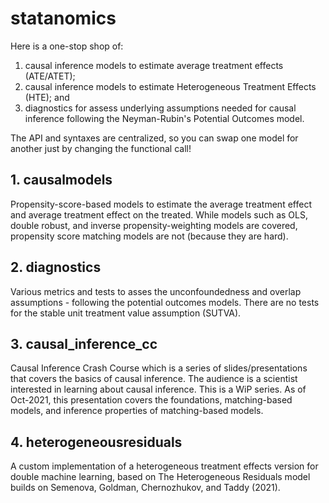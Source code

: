 # statanomics
Here is a one-stop shop of:
1. causal inference models to estimate average treatment effects (ATE/ATET);
2. causal inference models to estimate Heterogeneous Treatment Effects (HTE); and
3. diagnostics for assess underlying assumptions needed for causal inference following the Neyman-Rubin's Potential Outcomes model.

The API and syntaxes are centralized, so you can swap one model for another just by changing the functional call!




## 1. causalmodels
Propensity-score-based models to estimate the average treatment effect and average treatment effect on the treated. While models such as OLS, double robust, and inverse propensity-weighting models are covered, propensity score matching models are not (because they are hard). 

## 2. diagnostics
Various metrics and tests to asses the unconfoundedness and overlap assumptions - following the potential outcomes models. There are no tests for the stable unit treatment value assumption (SUTVA).

## 3. causal_inference_cc
Causal Inference Crash Course which is a series of slides/presentations that covers the basics of causal inference. The audience is a scientist interested in learning about causal inference. This is a WiP series. As of Oct-2021, this presentation covers the foundations, matching-based models, and inference properties of matching-based models.

## 4. heterogeneousresiduals
A custom implementation of a heterogeneous treatment effects version for double machine learning, based on The Heterogeneous Residuals model builds on Semenova, Goldman, Chernozhukov, and Taddy (2021).



